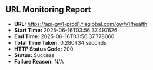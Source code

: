 ## URL Monitoring Report

- **URL:** https://api-gw1-prod1.fisglobal.com/gw/v1/health
- **Start Time:** 2025-06-16T03:56:37.497626
- **End Time:** 2025-06-16T03:56:37.778060
- **Total Time Taken:** 0.280434 seconds
- **HTTP Status Code:** 200
- **Status:** Success
- **Failure Reason:** N/A
